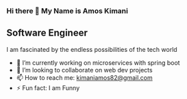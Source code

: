 ### Hi there 👋 My Name is Amos Kimani

<h2>Software Engineer</h2>


<p>I am fascinated by the endless possibilities of the tech world<p>

- 🔭 I’m currently working on microservices with spring boot
- 👯 I’m looking to collaborate on web dev projects
- 📫 How to reach me: kimaniamos82@gmail.com
- ⚡ Fun fact: I am Funny

